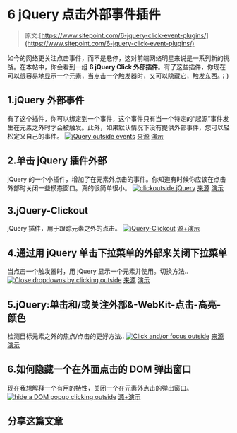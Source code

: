# 6 jQuery 点击外部事件插件

> 原文:[https://www.sitepoint.com/6-jquery-click-event-plugins/](https://www.sitepoint.com/6-jquery-click-event-plugins/)

如今的网络更关注点击事件，而不是悬停，这对前端网络明星来说是一系列新的挑战。在本帖中，你会看到一组 **6 jQuery Click 外部插件**。有了这些插件，你现在可以很容易地显示一个元素，当点击一个触发器时，又可以隐藏它，触发东西。；)

## 1.jQuery 外部事件

有了这个插件，你可以绑定到一个事件，这个事件只有当一个特定的“起源”事件发生在元素之外时才会被触发。此外，如果默认情况下没有提供外部事件，您可以轻松定义自己的事件。
[![jQuery outside events](../Images/486a151b7d8ea01447d0e8fc295e8931.png)](http://benalman.com/projects/jquery-outside-events-plugin/) 
[来源](http://benalman.com/projects/jquery-outside-events-plugin/) [演示](http://benalman.com/code/projects/jquery-outside-events/examples/clickoutside/)

## 2.单击 jQuery 插件外部

jQuery 的一个小插件，增加了在元素外点击的事件。你知道有时候你应该在点击外部时关闭一些模态窗口。真的很简单很小。
[![clickoutside jQuery](../Images/e2ce1c93abfa275e76169a2bd33fcfb7.png)](http://www.stoimen.com/blog/2010/02/17/clickoutside-jquery-plugin/) 
[来源](http://www.stoimen.com/blog/2010/02/17/clickoutside-jquery-plugin/) [演示](http://www.stoimen.com/jquery.clickoutside.plugin/)

## 3.jQuery-Clickout

jQuery 插件，用于跟踪元素之外的点击。
[![jQuery-Clickout](../Images/462a6ff6cdd190de9b861eca940c9649.png)](https://github.com/chalbert/jQuery-Clickout#readme) 
[源+演示](https://github.com/chalbert/jQuery-Clickout#readme)

## 4.通过用 jQuery 单击下拉菜单的外部来关闭下拉菜单

当点击一个触发器时，用 jQuery 显示一个元素并使用。切换方法..
[![Close dropdowns by clicking outside](../Images/946b87ae634f963cec0602970fb5971a.png)](http://craigmdennis.com/close-dropdowns-clicking-outside-jquery) 
[来源](http://craigmdennis.com/close-dropdowns-clicking-outside-jquery) [演示](https://jsfiddle.net/craigmdennis/H2Chj/2/)

## 5.jQuery:单击和/或关注外部&-WebKit-点击-高亮-颜色

检测目标元素之外的焦点/点击的更好方法..
[![Click and/or focus outside](../Images/dceb7d97330825c061b82f5b6be5be49.png)](http://codereview.stackexchange.com/questions/13166/jquery-click-and-or-focus-outside-webkit-tap-highlight-color) 
[来源](http://codereview.stackexchange.com/questions/13166/jquery-click-and-or-focus-outside-webkit-tap-highlight-color) [演示](http://jsbin.com/ugilev)

## 6.如何隐藏一个在外面点击的 DOM 弹出窗口

现在我想解释一个有用的特性，关闭一个在元素外点击的弹出窗口。
[![hide a DOM popup clicking outside](../Images/887b228c42ba99717e93b84de4085851.png)](http://www.summasolutions.net/blogposts/how-hide-dom-popup-clicking-outside) 
[源+演示](http://www.summasolutions.net/blogposts/how-hide-dom-popup-clicking-outside)

## 分享这篇文章